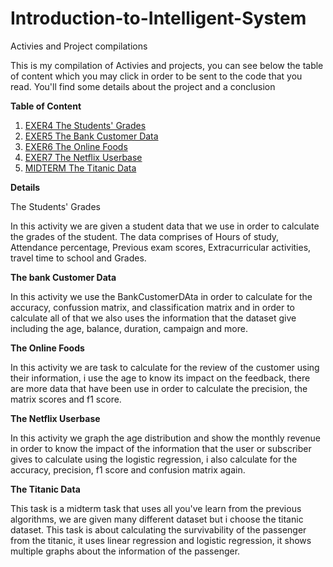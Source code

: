 # Introduction-to-Intelligent-System
Activies and Project compilations

This is my compilation of Activies and projects, you can see below the table of content which you may click in order to be sent to the code that you read. You'll find some details about the project and a conclusion

**Table of Content**
1. [EXER4 The Students' Grades](https://github.com/Daonewhoknocks/Introduction-to-Intelligent-System/blob/main/2A_MANGULABNAN_EXER4.ipynb)
2. [EXER5 The Bank Customer Data](https://github.com/Daonewhoknocks/Introduction-to-Intelligent-System/blob/main/2A_MANGULABNAN_EXER5.ipynb)
3. [EXER6 The Online Foods](https://github.com/Daonewhoknocks/Introduction-to-Intelligent-System/blob/main/2A-MANGULABNAN-EXER6.ipynb)
4. [EXER7 The Netflix Userbase](https://github.com/Daonewhoknocks/Introduction-to-Intelligent-System/blob/main/2A-MANGULABNAN-EXER7.ipynb)
5. [MIDTERM The Titanic Data](https://github.com/Daonewhoknocks/Introduction-to-Intelligent-System/blob/main/2A-MANGULABNAN-MIDTERM.ipynb)

**Details**

The Students' Grades

In this activity we are given a student data that we use in order to calculate the grades of the student. The data comprises of Hours of study, Attendance percentage, Previous exam scores, Extracurricular activities, travel time to school and Grades.

**The bank Customer Data**

In this activity we use the BankCustomerDAta in order to calculate for the accuracy, confussion matrix, and classification matrix and in order to calculate all of that we also uses the information that the dataset give including the age, balance, duration, campaign and more.

**The Online Foods**

In this activity we are task to calculate for the review of the customer using their information, i use the age to know its impact on the feedback, there are more data that have been use in order to calculate the precision, the matrix scores and f1 score.

**The Netflix Userbase**

In this activity we graph the age distribution and show the monthly revenue in order to know the impact of the information that the user or subscriber gives to calculate using the logistic regression, i also calculate for the accuracy, precision, f1 score and confusion matrix again.

**The Titanic Data**

This task is a midterm task that uses all you've learn from the previous algorithms, we are given many different dataset but i choose the titanic dataset. This task is about calculating the survivability of the passenger from the titanic, it uses linear regression and logistic regression, it shows multiple graphs about the information of the passenger.
